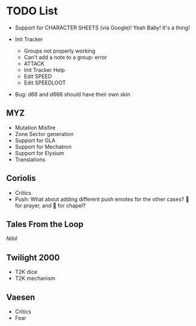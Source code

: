 # TODO List

- Support for CHARACTER SHEETS (via Google)! Yeah Baby! It's a thing!
- Init Tracker
  * Groups not properly working
  * Can't add a note to a group: error
  * ATTACK
  * Init Tracker Help
  * Edit SPEED
  * Edit SPEEDLOOT

- Bug: d66 and d666 should have their own skin

## MYZ
- Mutation Misfire
- Zone Sector generation
- Support for GLA
- Support for Mechatron
- Support for Elysium
- Translations

## Coriolis
- Critics
- Push: What about adding different push emotes for the other cases? :pray: for prayer, and :mosque: for chapel?

## Tales From the Loop
*Nihil*

## Twilight 2000
- T2K dice
- T2K mechanism

## Vaesen
- Critics
- Fear